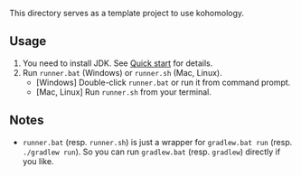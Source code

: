 This directory serves as a template project to use kohomology.

## Usage
1. You need to install JDK. See [Quick start](https://shwaka.github.io/kohomology/docs/quick-start) for details.
2. Run `runner.bat` (Windows) or `runner.sh` (Mac, Linux).
    - [Windows] Double-click `runner.bat` or run it from command prompt.
    - [Mac, Linux] Run `runner.sh` from your terminal.

## Notes
- `runner.bat` (resp. `runner.sh`) is just a wrapper for `gradlew.bat run` (resp. `./gradlew run`).
  So you can run `gradlew.bat` (resp. `gradlew`) directly if you like.
